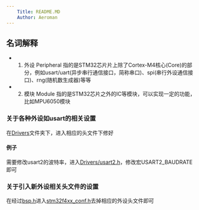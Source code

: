 ```yaml
---
    Title: README.MD
    Author: Aeroman
---
```

## 名词解释
- 1. 外设 Peripheral 
    指的是STM32芯片片上除了Cortex-M4核心(Core)的部分，例如usart/uart(异步串行通信接口，简称串口)、spi(串行外设通信接口)、rng(随机数生成器)等等
- 2. 模块 Module 
    指的是STM32芯片之外的IC等模块，可以实现一定的功能，比如MPU6050模块





### 关于各种外设如usart的相关设置
在[Drivers](../Drivers)文件夹下，进入相应的头文件下修好
#### 例子
需要修改usart2的波特率，进入[Drivers/usart2.h]()，修改宏USART2_BAUDRATE即可

### 关于引入新外设相关头文件的设置
在经过[bsp.h]()进入[stm32f4xx_conf.h]()去掉相应的外设头文件即可